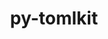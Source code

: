 ---
title: "py-tomlkit"
layout: cache
categories: [package, develop]
meta: {"versions": ["0.12.1"], "compilers": ["gcc@=11.1.0"], "oss": ["ubuntu20.04"], "platforms": ["linux"], "targets": ["ppc64le", "x86_64_v3"], "stacks": ["data-vis-sdk", "e4s", "e4s-power", "root"], "num_specs": 13, "num_specs_by_stack": {"root": 13, "e4s-power": 5, "data-vis-sdk": 3, "e4s": 5}}
spec_details: [{"hash": "xm237u5zbu23cvkkmvvtk6v3cv5p4kd2", "compiler": "gcc@=11.1.0", "versions": ["0.12.1"], "os": "ubuntu20.04", "platform": "linux", "target": "ppc64le", "variants": ["build_system=python_pip"], "stacks": ["root", "e4s-power"], "size": "-", "tarball": "https://binaries.spack.io/develop/build_cache/linux-ubuntu20.04-ppc64le/gcc-11.1.0/py-tomlkit-0.12.1/linux-ubuntu20.04-ppc64le-gcc-11.1.0-py-tomlkit-0.12.1-xm237u5zbu23cvkkmvvtk6v3cv5p4kd2.spack"}, {"hash": "eifjea7froezxsy54fqxiaypk5ibaaqn", "compiler": "gcc@=11.1.0", "versions": ["0.12.1"], "os": "ubuntu20.04", "platform": "linux", "target": "ppc64le", "variants": ["build_system=python_pip"], "stacks": ["root", "e4s-power"], "size": "-", "tarball": "https://binaries.spack.io/develop/build_cache/linux-ubuntu20.04-ppc64le/gcc-11.1.0/py-tomlkit-0.12.1/linux-ubuntu20.04-ppc64le-gcc-11.1.0-py-tomlkit-0.12.1-eifjea7froezxsy54fqxiaypk5ibaaqn.spack"}, {"hash": "4utiosmnf4m36do7q6cpr2rvxz37ny7r", "compiler": "gcc@=11.1.0", "versions": ["0.12.1"], "os": "ubuntu20.04", "platform": "linux", "target": "ppc64le", "variants": ["build_system=python_pip"], "stacks": ["root", "e4s-power"], "size": "-", "tarball": "https://binaries.spack.io/develop/build_cache/linux-ubuntu20.04-ppc64le/gcc-11.1.0/py-tomlkit-0.12.1/linux-ubuntu20.04-ppc64le-gcc-11.1.0-py-tomlkit-0.12.1-4utiosmnf4m36do7q6cpr2rvxz37ny7r.spack"}, {"hash": "k6jox36x5uq7sbk32ma42y33zeizuggv", "compiler": "gcc@=11.1.0", "versions": ["0.12.1"], "os": "ubuntu20.04", "platform": "linux", "target": "ppc64le", "variants": ["build_system=python_pip"], "stacks": ["root", "e4s-power"], "size": "-", "tarball": "https://binaries.spack.io/develop/build_cache/linux-ubuntu20.04-ppc64le/gcc-11.1.0/py-tomlkit-0.12.1/linux-ubuntu20.04-ppc64le-gcc-11.1.0-py-tomlkit-0.12.1-k6jox36x5uq7sbk32ma42y33zeizuggv.spack"}, {"hash": "6mptyrfwl5fjflwfzleutlpv3cm5pq3i", "compiler": "gcc@=11.1.0", "versions": ["0.12.1"], "os": "ubuntu20.04", "platform": "linux", "target": "ppc64le", "variants": ["build_system=python_pip"], "stacks": ["root", "e4s-power"], "size": "-", "tarball": "https://binaries.spack.io/develop/build_cache/linux-ubuntu20.04-ppc64le/gcc-11.1.0/py-tomlkit-0.12.1/linux-ubuntu20.04-ppc64le-gcc-11.1.0-py-tomlkit-0.12.1-6mptyrfwl5fjflwfzleutlpv3cm5pq3i.spack"}, {"hash": "nc6im5hvazoc43jpqfdkz5mdwp7pusfx", "compiler": "gcc@=11.1.0", "versions": ["0.12.1"], "os": "ubuntu20.04", "platform": "linux", "target": "x86_64_v3", "variants": ["build_system=python_pip"], "stacks": ["data-vis-sdk", "root"], "size": "-", "tarball": "https://binaries.spack.io/develop/build_cache/linux-ubuntu20.04-x86_64_v3/gcc-11.1.0/py-tomlkit-0.12.1/linux-ubuntu20.04-x86_64_v3-gcc-11.1.0-py-tomlkit-0.12.1-nc6im5hvazoc43jpqfdkz5mdwp7pusfx.spack"}, {"hash": "cy5duqwysz4cfeji72daw5orxiyjs5em", "compiler": "gcc@=11.1.0", "versions": ["0.12.1"], "os": "ubuntu20.04", "platform": "linux", "target": "x86_64_v3", "variants": ["build_system=python_pip"], "stacks": ["data-vis-sdk", "root"], "size": "-", "tarball": "https://binaries.spack.io/develop/build_cache/linux-ubuntu20.04-x86_64_v3/gcc-11.1.0/py-tomlkit-0.12.1/linux-ubuntu20.04-x86_64_v3-gcc-11.1.0-py-tomlkit-0.12.1-cy5duqwysz4cfeji72daw5orxiyjs5em.spack"}, {"hash": "64rzy42jlurnydqtauv7n3rkq44ynzjp", "compiler": "gcc@=11.1.0", "versions": ["0.12.1"], "os": "ubuntu20.04", "platform": "linux", "target": "x86_64_v3", "variants": ["build_system=python_pip"], "stacks": ["data-vis-sdk", "root"], "size": "-", "tarball": "https://binaries.spack.io/develop/build_cache/linux-ubuntu20.04-x86_64_v3/gcc-11.1.0/py-tomlkit-0.12.1/linux-ubuntu20.04-x86_64_v3-gcc-11.1.0-py-tomlkit-0.12.1-64rzy42jlurnydqtauv7n3rkq44ynzjp.spack"}, {"hash": "kqouqto5ahdxpvczyyzvjroa55kcomqk", "compiler": "gcc@=11.1.0", "versions": ["0.12.1"], "os": "ubuntu20.04", "platform": "linux", "target": "x86_64_v3", "variants": ["build_system=python_pip"], "stacks": ["root", "e4s"], "size": "-", "tarball": "https://binaries.spack.io/develop/build_cache/linux-ubuntu20.04-x86_64_v3/gcc-11.1.0/py-tomlkit-0.12.1/linux-ubuntu20.04-x86_64_v3-gcc-11.1.0-py-tomlkit-0.12.1-kqouqto5ahdxpvczyyzvjroa55kcomqk.spack"}, {"hash": "ug4vaxzar5e4lrdma7e52pcg4wq43tzn", "compiler": "gcc@=11.1.0", "versions": ["0.12.1"], "os": "ubuntu20.04", "platform": "linux", "target": "x86_64_v3", "variants": ["build_system=python_pip"], "stacks": ["root", "e4s"], "size": "-", "tarball": "https://binaries.spack.io/develop/build_cache/linux-ubuntu20.04-x86_64_v3/gcc-11.1.0/py-tomlkit-0.12.1/linux-ubuntu20.04-x86_64_v3-gcc-11.1.0-py-tomlkit-0.12.1-ug4vaxzar5e4lrdma7e52pcg4wq43tzn.spack"}, {"hash": "2dcz3o555ge3fo7somlcibj6nauvuuxm", "compiler": "gcc@=11.1.0", "versions": ["0.12.1"], "os": "ubuntu20.04", "platform": "linux", "target": "x86_64_v3", "variants": ["build_system=python_pip"], "stacks": ["root", "e4s"], "size": "-", "tarball": "https://binaries.spack.io/develop/build_cache/linux-ubuntu20.04-x86_64_v3/gcc-11.1.0/py-tomlkit-0.12.1/linux-ubuntu20.04-x86_64_v3-gcc-11.1.0-py-tomlkit-0.12.1-2dcz3o555ge3fo7somlcibj6nauvuuxm.spack"}, {"hash": "3up6x6c5pq6urdtgnxr5ymax2rlgjmyz", "compiler": "gcc@=11.1.0", "versions": ["0.12.1"], "os": "ubuntu20.04", "platform": "linux", "target": "x86_64_v3", "variants": ["build_system=python_pip"], "stacks": ["root", "e4s"], "size": "-", "tarball": "https://binaries.spack.io/develop/build_cache/linux-ubuntu20.04-x86_64_v3/gcc-11.1.0/py-tomlkit-0.12.1/linux-ubuntu20.04-x86_64_v3-gcc-11.1.0-py-tomlkit-0.12.1-3up6x6c5pq6urdtgnxr5ymax2rlgjmyz.spack"}, {"hash": "fn5tn76ewi47ga3fes2e5qaihbwyg7rz", "compiler": "gcc@=11.1.0", "versions": ["0.12.1"], "os": "ubuntu20.04", "platform": "linux", "target": "x86_64_v3", "variants": ["build_system=python_pip"], "stacks": ["root", "e4s"], "size": "-", "tarball": "https://binaries.spack.io/develop/build_cache/linux-ubuntu20.04-x86_64_v3/gcc-11.1.0/py-tomlkit-0.12.1/linux-ubuntu20.04-x86_64_v3-gcc-11.1.0-py-tomlkit-0.12.1-fn5tn76ewi47ga3fes2e5qaihbwyg7rz.spack"}]
---